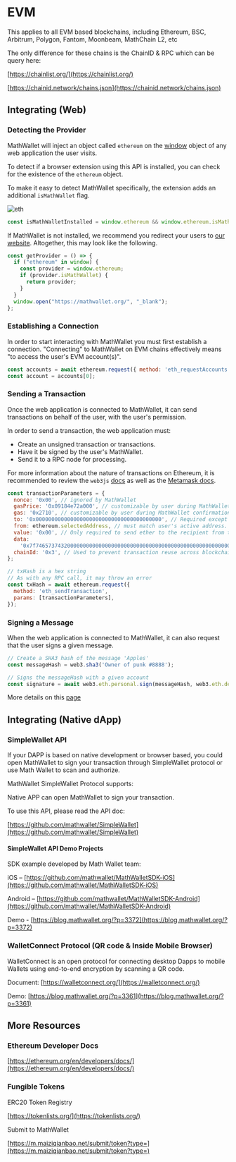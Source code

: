 # EVM

This applies to all EVM based blockchains, including Ethereum, BSC, Arbitrum, Polygon, Fantom, Moonbeam, MathChain L2, etc

The only difference for these chains is the ChainID & RPC which can be query here:

[https://chainlist.org/](https://chainlist.org/)

[https://chainid.network/chains.json](https://chainid.network/chains.json)

## Integrating (Web)

### Detecting the Provider

MathWallet will inject an object called `ethereum` on the [window](https://developer.mozilla.org/en-US/docs/Web/API/Window) object of any web application the user visits.

To detect if a browser extension using this API is installed, you can check for the existence of the `ethereum` object.

To make it easy to detect MathWallet specifically, the extension adds an additional `isMathWallet` flag.

![eth](http://qiniu.eth.fm/2021-07-28-eth.png)

```javascript
const isMathWalletInstalled = window.ethereum && window.ethereum.isMathWallet
```

If MathWallet is not installed, we recommend you redirect your users to [our website](https://mathwallet.org/). Altogether, this may look like the following.

```javascript
const getProvider = () => {
  if ("ethereum" in window) {
    const provider = window.ethereum;
    if (provider.isMathWallet) {
      return provider;
    }
  }
  window.open("https://mathwallet.org/", "_blank");
};
```

### Establishing a Connection

In order to start interacting with MathWallet you must first establish a connection. "Connecting" to MathWallet on EVM chains effectively means "to access the user's EVM account(s)".

```javascript
const accounts = await ethereum.request({ method: 'eth_requestAccounts' });
const account = accounts[0];
```

### Sending a Transaction

Once the web application is connected to MathWallet, it can send transactions on behalf of the user, with the user's permission.

In order to send a transaction, the web application must:

* Create an unsigned transaction or transactions.
* Have it be signed by the user's MathWallet.
* Send it to a RPC node for processing.

For more information about the nature of transactions on Ethereum, it is recommended to review the `web3js` [docs](https://web3js.readthedocs.io/) as well as the [Metamask docs](https://docs.metamask.io/guide/sending-transactions.html#example).

```javascript
const transactionParameters = {
  nonce: '0x00', // ignored by MathWallet
  gasPrice: '0x09184e72a000', // customizable by user during MathWallet confirmation.
  gas: '0x2710', // customizable by user during MathWallet confirmation.
  to: '0x0000000000000000000000000000000000000000', // Required except during contract publications.
  from: ethereum.selectedAddress, // must match user's active address.
  value: '0x00', // Only required to send ether to the recipient from the initiating external account.
  data:
    '0x7f7465737432000000000000000000000000000000000000000000000000000000600057', // Optional, but used for defining smart contract creation and interaction.
  chainId: '0x3', // Used to prevent transaction reuse across blockchains. Auto-filled by MathWallet.
};

// txHash is a hex string
// As with any RPC call, it may throw an error
const txHash = await ethereum.request({
  method: 'eth_sendTransaction',
  params: [transactionParameters],
});
```

### Signing a Message

When the web application is connected to MathWallet, it can also request that the user signs a given message. 

```javascript
// Create a SHA3 hash of the message 'Apples'
const messageHash = web3.sha3('Owner of punk #8888');

// Signs the messageHash with a given account
const signature = await web3.eth.personal.sign(messageHash, web3.eth.defaultAccount);
```

More details on this [page](https://www.codementor.io/@yosriady/signing-and-verifying-ethereum-signatures-vhe8ro3h6)

## Integrating (Native dApp)

### SimpleWallet API

If your DAPP is based on native development or browser based, you could open MathWallet to sign your transaction through SimpleWallet protocol or use Math Wallet to scan and authorize.

MathWallet SimpleWallet Protocol supports:

Native APP can open MathWallet to sign your transaction.

To use this API, please read the API doc:

[https://github.com/mathwallet/SimpleWallet](https://github.com/mathwallet/SimpleWallet)

#### SimpleWallet API Demo Projects

SDK example developed by Math Wallet team:

iOS – [https://github.com/mathwallet/MathWalletSDK-iOS](https://github.com/mathwallet/MathWalletSDK-iOS)

Android – [https://github.com/mathwallet/MathWalletSDK-Android](https://github.com/mathwallet/MathWalletSDK-Android)

Demo - [https://blog.mathwallet.org/?p=3372](https://blog.mathwallet.org/?p=3372)

### WalletConnect Protocol (QR code & Inside Mobile Browser)

WalletConnect is an open protocol for connecting desktop Dapps to mobile Wallets using end-to-end encryption by scanning a QR code.

Document:
[https://walletconnect.org/](https://walletconnect.org/)

Demo: [https://blog.mathwallet.org/?p=3361](https://blog.mathwallet.org/?p=3361)


## More Resources

### Ethereum Developer Docs

[https://ethereum.org/en/developers/docs/](https://ethereum.org/en/developers/docs/)

### Fungible Tokens

ERC20 Token Registry

[https://tokenlists.org/](https://tokenlists.org/)

Submit to MathWallet

[https://m.maiziqianbao.net/submit/token?type=](https://m.maiziqianbao.net/submit/token?type=)


